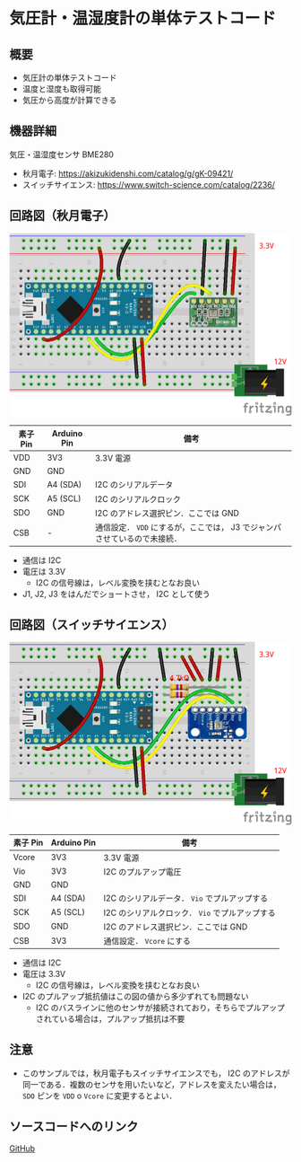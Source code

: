 # 気圧計・温湿度計の単体テストコード
## 概要
+ 気圧計の単体テストコード
+ 温度と湿度も取得可能
+ 気圧から高度が計算できる


## 機器詳細
気圧・温湿度センサ BME280
+ 秋月電子: https://akizukidenshi.com/catalog/g/gK-09421/
+ スイッチサイエンス: https://www.switch-science.com/catalog/2236/


## 回路図（秋月電子）
![](../../Schematic/PNG/BarometerThermohygrometer.png)

| 素子 Pin | Arduino Pin | 備考 |
| ---- | ---- | ---- |
| VDD | 3V3 | 3.3V 電源 |
| GND | GND |  |
| SDI | A4 (SDA) | I2C のシリアルデータ |
| SCK | A5 (SCL) | I2C のシリアルクロック |
| SDO | GND | I2C のアドレス選択ピン．ここでは GND |
| CSB | - | 通信設定． `VDD` にするが，ここでは， J3 でジャンパさせているので未接続． |

+ 通信は I2C
+ 電圧は 3.3V
	- I2C の信号線は，レベル変換を挟むとなお良い
+ J1, J2, J3 をはんだでショートさせ， I2C として使う


## 回路図（スイッチサイエンス）
![](../../Schematic/PNG/BarometerThermohygrometer_SwScience.png)

| 素子 Pin | Arduino Pin | 備考 |
| ---- | ---- | ---- |
| Vcore | 3V3 | 3.3V 電源 |
| Vio | 3V3 | I2C のプルアップ電圧 |
| GND | GND |  |
| SDI | A4 (SDA) | I2C のシリアルデータ． `Vio` でプルアップする |
| SCK | A5 (SCL) | I2C のシリアルクロック． `Vio` でプルアップする |
| SDO | GND | I2C のアドレス選択ピン．ここでは GND |
| CSB | 3V3 | 通信設定． `Vcore` にする |


+ 通信は I2C
+ 電圧は 3.3V
	- I2C の信号線は，レベル変換を挟むとなお良い
+ I2C のプルアップ抵抗値はこの図の値から多少ずれても問題ない
	- I2C のバスラインに他のセンサが接続されており，そちらでプルアップされている場合は，プルアップ抵抗は不要


## 注意
- このサンプルでは，秋月電子もスイッチサイエンスでも， I2C のアドレスが同一である．複数のセンサを用いたいなど，アドレスを変えたい場合は， `SDO` ピンを `VDD` o `Vcore` に変更するとよい．


## ソースコードへのリンク
[GitHub](https://github.com/meltingrabbit/CanSatForHighSchoolStudents/tree/master/Arduino/Test_Barometer_Thermohygrometer)
